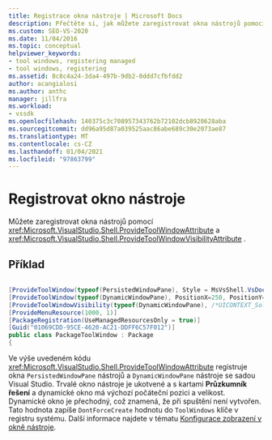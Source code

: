 ```yaml
---
title: Registrace okna nástroje | Microsoft Docs
description: Přečtěte si, jak můžete zaregistrovat okna nástrojů pomocí sady Visual Studio s použitím ProvideToolWindowAttribute a ProvideToolWindowVisibilityAttribute.
ms.custom: SEO-VS-2020
ms.date: 11/04/2016
ms.topic: conceptual
helpviewer_keywords:
- tool windows, registering managed
- tool windows, registering
ms.assetid: 8c8c4a24-3da4-497b-9db2-0ddd7cfbfdd2
author: acangialosi
ms.author: anthc
manager: jillfra
ms.workload:
- vssdk
ms.openlocfilehash: 140375c3c708957343762b72102dcb8920628aba
ms.sourcegitcommit: dd96a95d87a039525aac86abe689c30e2073ae87
ms.translationtype: MT
ms.contentlocale: cs-CZ
ms.lasthandoff: 01/04/2021
ms.locfileid: "97863799"
---
```

# <a name="register-a-tool-window"></a>Registrovat okno nástroje
Můžete zaregistrovat okna nástrojů pomocí <xref:Microsoft.VisualStudio.Shell.ProvideToolWindowAttribute> a  <xref:Microsoft.VisualStudio.Shell.ProvideToolWindowVisibilityAttribute> .

## <a name="example"></a>Příklad

```csharp

[ProvideToolWindow(typeof(PersistedWindowPane), Style = MsVsShell.VsDockStyle.Tabbed, Window = "3ae79031-e1bc-11d0-8f78-00a0c9110057")]
[ProvideToolWindow(typeof(DynamicWindowPane), PositionX=250, PositionY=250, Width=160, Height=180, Transient=true)]
[ProvideToolWindowVisibility(typeof(DynamicWindowPane), /*UICONTEXT_SolutionExists*/"f1536ef8-92ec-443c-9ed7-fdadf150da82")]
[ProvideMenuResource(1000, 1)]
[PackageRegistration(UseManagedResourcesOnly = true)]
[Guid("01069CDD-95CE-4620-AC21-DDFF6C57F012")]
public class PackageToolWindow : Package
{
```

 Ve výše uvedeném kódu <xref:Microsoft.VisualStudio.Shell.ProvideToolWindowAttribute> registruje okna `PersistedWindowPane` nástrojů a `DynamicWindowPane` nástroje se sadou Visual Studio. Trvalé okno nástroje je ukotvené a s kartami **Průzkumník řešení** a dynamické okno má výchozí počáteční pozici a velikost. Dynamické okno je přechodný, což znamená, že při spuštění není vytvořen. Tato hodnota zapíše `DontForceCreate` hodnotu do `ToolWindows` klíče v registru systému. Další informace najdete v tématu [Konfigurace zobrazení v okně nástroje](/previous-versions/visualstudio/visual-studio-2015/extensibility/tool-window-display-configuration?preserve-view=true&view=vs-2015).